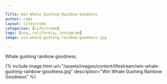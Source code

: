```yaml
---

Title: Win Whale Gushing Rainbow Goodness
author: rami
layout: lifestream 
categories: [Lifestream]
tags: [usa, california, instagram]
image: win-whale-gushing-rainbow-goodness.jpg

---
```


Whale gushing rainbow goodness.

{% include image.html url="/assets/images/content/lifestream/win-whale-gushing-rainbow-goodness.jpg" description="Win Whale Gushing Rainbow Goodness" %}
